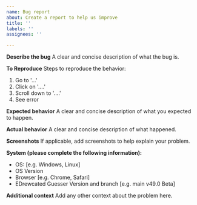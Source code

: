 ```yaml
---
name: Bug report
about: Create a report to help us improve
title: ''
labels: ''
assignees: ''

---
```


**Describe the bug**
A clear and concise description of what the bug is.

**To Reproduce**
Steps to reproduce the behavior:
1. Go to '...'
2. Click on '....'
3. Scroll down to '....'
4. See error

**Expected behavior**
A clear and concise description of what you expected to happen.

**Actual behavior**
A clear and concise description of what happened.

**Screenshots**
If applicable, add screenshots to help explain your problem.

**System (please complete the following information):**
 - OS: [e.g. Windows, Linux]
 - OS Version
 - Browser [e.g. Chrome, Safari]
 - EDrewcated Guesser Version and branch [e.g. main v49.0 Beta]

**Additional context**
Add any other context about the problem here.
